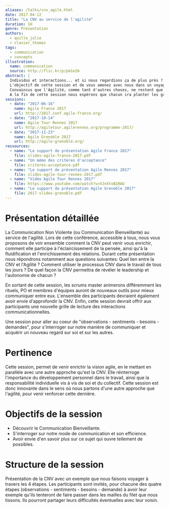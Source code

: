 ```yaml
---
aliases: /talks/cnv_agile.html
date: 2017-04-12
title: "La CNV au service de l'agilité"
duration: 1H
genre: Présentation
authors:
  - quille_julie
  - clavier_thomas
tags:
  - communication
  - concepts
illustration:
  name: communication
  source: http://flic.kr/p/pm1eZm
abstract: |
  Individus et interactions... et si nous regardions ça de plus près ?
  L'objectif de cette session et de vous amenez avec nous dans un voyage au coeur de la Communication Bienveillante (CNV).
  Convaincus que l'Agilité, comme tant d'autres choses, ne restent que coquilles vides si elles ne sont pas accompagnées de compréhension, conscience et clarté, ce sont surtout sur ces notions que nous vous accompagnons.
  A la fin de cette session nous espérons que chacun ira planter les graines qu'il souhaite sur ce nouveau terreau.
sessions:
  - date: "2017-06-16"
    name: Agile France 2017
    url: http://2017.conf.agile-france.org/
  - date: "2017-10-14"
    name: Agile Tour Rennes 2017
    url: http://agiletour.agilerennes.org/programme-2017/
  - date: "2017-11-23"
    name: Agile Grenoble 2017
    url: http://agile-grenoble.org/
ressources:
  - name: "Le support de présentation Agile France 2017"
    file: slides-agile-france-2017.pdf
  - name: "Un mémo des critères d'acceptance"
    file: criteres-acceptance.pdf
  - name: "Le support de présentation Agile Rennes 2017"
    file: slides-agile-tour-rennes-2017.pdf
  - name: "Vidéo Agile Tour Rennes 2017"
    file: https://www.youtube.com/watch?v=VJnXtoB1RAU
  - name: "Le support de présentation Agile Grenoble 2017"
    file: 2017-slides-grenoble.pdf
---
```


# Présentation détaillée

La Communication Non Violente (ou Communication Bienveillante) au service de l'agilité. Lors de cette conférence, accessible à tous, nous vous proposons de voir ensemble comment la CNV peut venir vous enrichir, comment elle participe à l'éclaircissement de la pensée, ainsi qu'à la fluidification et l'enrichissement des relations.
Durant cette présentation nous répondrons notamment aux questions suivantes: Quel lien entre la CNV et l'Agilité ? Comment utiliser le processus CNV dans le travail de tous les jours ? De quel façon la CNV permettra de révéler le leadership et l'autonomie de chacun ?

En sortant de cette session, les scrums master animerons différemment les rituels, PO et membres d'équipes auront de nouveaux outils pour mieux communiquer entre eux. L'ensemble des participants devraient également avoir envie d'approfondir la CNV. Enfin, cette session devrait offrir aux participants une nouvelle grille de lecture des interactions communicationnelles.

Une session pour aller au coeur de "observations - sentiments - besoins - demandes", pour s'interroger sur notre manière de communiquer et acquérir un nouveau regard sur soi et sur les autres.

# Pertinence

Cette session, permet de venir enrichir la vision agile, en le mettant en parallèle avec une autre approche qu'est la CNV. Elle réinterroge l'importance du développement personnel dans le travail, ainsi que la responsabilité individuelle vis à vis de soi et du collectif.
Cette session est donc innovante dans le sens où nous partons d'une autre approche que l'agilité, pour venir renforcer cette dernière.

# Objectifs de la session

- Découvrir le Communication Bienveillante.
- S'interroger sur notre mode de communication et son efficience.
- Avoir envie d'en savoir plus sur ce sujet qui ouvre tellement de possibles.


# Structure de la session

Présentation de la CNV avec un exemple que nous faisons voyager à travers les 4 étapes. Les participants sont invités, pour chacune des quatre étapes (observations - sentiments - besoins - demande) à avoir leur exemple qu'ils tenteront de faire passer dans les mailles du filet que nous tissons. Ils pourront partager leurs difficultés éventuelles avec leur voisin.
